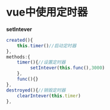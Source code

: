#  vue中使用定时器

 **setIntever** 

```js
created(){
    this.timer()//启动定时器
},
methods:{
    timer(){//设置定时器
         setIntever(this.func(),3000)
    },
    func(){}
},
destroyed(){//销毁定时器
    clearIntever(this.timer)
},
```


